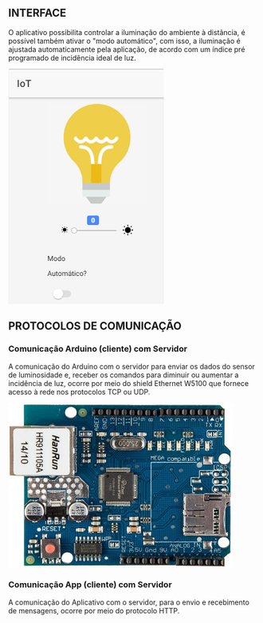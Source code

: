 ## INTERFACE

O aplicativo possibilita controlar a iluminação do ambiente à distância, é possível também ativar o "modo automático", com isso,  a iluminação é ajustada automaticamente pela aplicação, de acordo com um índice pré programado de incidência ideal de luz. 

![Imagem Protótipo da tela](https://github.com/KitoVallim/oic_iot_mackenzie-projeto-5K/blob/master/docs/1-especificacacao/img_especificacao/tela_app.PNG)


## PROTOCOLOS DE COMUNICAÇÃO

### Comunicação Arduino (cliente) com Servidor 
A comunicação do Arduino com o servidor para enviar os dados do sensor de luminosidade e, receber os comandos para diminuir ou aumentar a incidência de luz, ocorre por meio do shield Ethernet W5100 que fornece acesso à rede nos protocolos TCP ou UDP.

![Imagem Ethernet Shield](https://github.com/KitoVallim/oic_iot_mackenzie-projeto-5K/blob/master/docs/2-hardware/img_hardware/ethernet.png)


### Comunicação App (cliente) com Servidor

A comunicação do Aplicativo com o servidor, para o envio e recebimento de mensagens, ocorre por meio do protocolo HTTP. 
